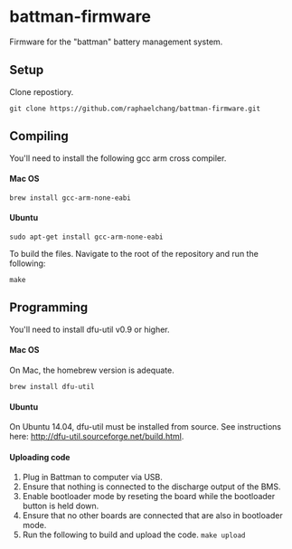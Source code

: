 # battman-firmware
Firmware for the "battman" battery management system.
## Setup
 Clone repostiory. 
```
git clone https://github.com/raphaelchang/battman-firmware.git
```
## Compiling
You'll need to install the following gcc arm cross compiler.
#### Mac OS
```
brew install gcc-arm-none-eabi
```
#### Ubuntu
```
sudo apt-get install gcc-arm-none-eabi
```
To build the files. Navigate to the root of the repository and run the following:
```
make
```
## Programming
You'll need to install dfu-util v0.9 or higher. 
#### Mac OS
On Mac, the homebrew version is adequate. 
```
brew install dfu-util
```
#### Ubuntu
On Ubuntu 14.04, dfu-util must be installed from source. See instructions here: http://dfu-util.sourceforge.net/build.html.

#### Uploading code

1. Plug in Battman to computer via USB.
2. Ensure that nothing is connected to the discharge output of the BMS.
3. Enable bootloader mode by reseting the board while the bootloader button is held down.
4. Ensure that no other boards are connected that are also in bootloader mode.
5. Run the following to build and upload the code. ```make upload```
